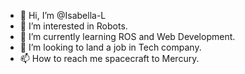 - 👋 Hi, I’m @Isabella-L
- 👀 I’m interested in Robots. 
- 🌱 I’m currently learning ROS and Web Development.
- 💞️ I’m looking to land a job in Tech company. 
- 📫 How to reach me spacecraft to Mercury. 

<!---
Isabella-L/Isabella-L is a ✨ special ✨ repository because its `README.md` (this file) appears on your GitHub profile.
You can click the Preview link to take a look at your changes.
--->
